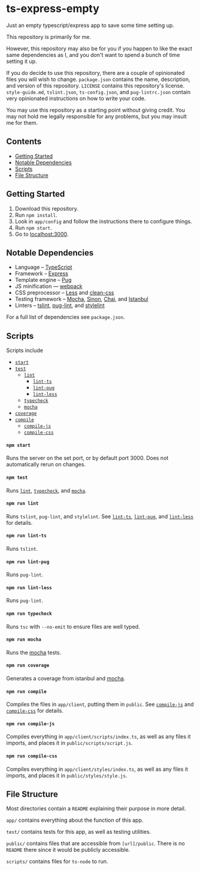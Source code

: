 # ts-express-empty
Just an empty typescript/express app to save some time setting up.

This repository is primarily for me.

However, this repository may also be for you
if you happen to like the exact same dependencies as I,
and you don't want to spend a bunch of time setting it up.

If you do decide to use this repository,
there are a couple of opinionated files you will wish to change.
`package.json` contains the name, description, and version of this repository.
`LICENSE` contains this repository's license.
`style-guide.md`, `tslint.json`, `ts-config.json`, and `pug-lintrc.json`
contain very opinionated instructions on how to write your code.

You may use this repository as a starting point without giving credit.
You may not hold me legally responsible for any problems,
but you may insult me for them.

## Contents
- [Getting Started](#getting-started)
- [Notable Dependencies](#notable-dependencies)
- [Scripts](#scripts)
- [File Structure](#file-structure)

## Getting Started

1. Download this repository.
2. Run `npm install`.
3. Look in `app/config`
    and follow the instructions there to configure things.
4. Run `npm start`.
5. Go to [localhost:3000](http://localhost:3000).

## Notable Dependencies
- Language – [TypeScript](https://www.typescriptlang.org/)
- Framework – [Express](https://expressjs.com/)
- Template engine – [Pug](https://pugjs.org/)
- JS minification — [webpack](https://webpack.js.org/)
- CSS preprocessor –
    [Less](http://lesscss.org/)
    and [clean-css](https://github.com/jakubpawlowicz/clean-css)
- Testing framework –
    [Mocha](https://mochajs.org/),
    [Sinon](http://sinonjs.org/),
    [Chai](http://chaijs.com/),
    and [Istanbul](https://istanbul.js.org/)
- Linters –
    [tslint](https://palantir.github.io/tslint/),
    [pug-lint](https://github.com/pugjs/pug-lint),
    and [stylelint](https://stylelint.io/)

For a full list of dependencies see `package.json`.

## Scripts

Scripts include

- [`start`](#npm-start)
- [`test`](#npm-test)
    - [`lint`](#npm-run-lint)
        - [`lint-ts`](#npm-run-lint-ts)
        - [`lint-pug`](#npm-run-lint-pug)
        - [`lint-less`](#npm-run-lint-less)
    - [`typecheck`](#npm-run-typecheck)
    - [`mocha`](#npm-run-mocha)
- [`coverage`](#npm-run-coverage)
- [`compile`](#npm-run-compile)
    - [`compile-js`](#npm-run-compile-js)
    - [`compile-css`](#npm-run-compile-css)

#### `npm start`

Runs the server on the set port, or by default port 3000.
Does not automatically rerun on changes.

#### `npm test`

Runs [`lint`](#npm-run-lint),
[`typecheck`](#npm-run-typecheck),
and [`mocha`](#npm-run-mocha).

#### `npm run lint`

Runs `tslint`, `pug-lint`, and `stylelint`.
See [`lint-ts`](#npm-run-lint-ts),
[`lint-pug`](#npm-run-lint-pug),
and [`lint-less`](#npm-run-lint-less)
for details.

#### `npm run lint-ts`

Runs `tslint`.

#### `npm run lint-pug`

Runs `pug-lint`.

#### `npm run lint-less`

Runs `pug-lint`.

#### `npm run typecheck`

Runs `tsc` with `--no-emit` to ensure files are well typed.

#### `npm run mocha`

Runs the [mocha](https://mochajs.org/) tests.

#### `npm run coverage`

Generates a coverage from istanbul and [mocha](#npm-run-mocha).

#### `npm run compile`

Compiles the files in `app/client`, putting them in `public`.
See [`compile-js`](#npm-run-compile-js)
and [`compile-css`](#npm-run-compile-css)
for details.

#### `npm run compile-js`

Compiles everything in `app/client/scripts/index.ts`,
as well as any files it imports,
and places it in `public/scripts/script.js`.

#### `npm run compile-css`

Compiles everything in `app/client/styles/index.ts`,
as well as any files it imports,
and places it in `public/styles/style.js`.

## File Structure

Most directories contain a `README` explaining their purpose
in more detail.

`app/` contains everything about the function of this app.

`test/` contains tests for this app, as well as testing utilities.

`public/` contains files that are accessible from `[url]/public`.
There is no `README` there since it would be publicly accessible.

`scripts/` contains files for `ts-node` to run.
